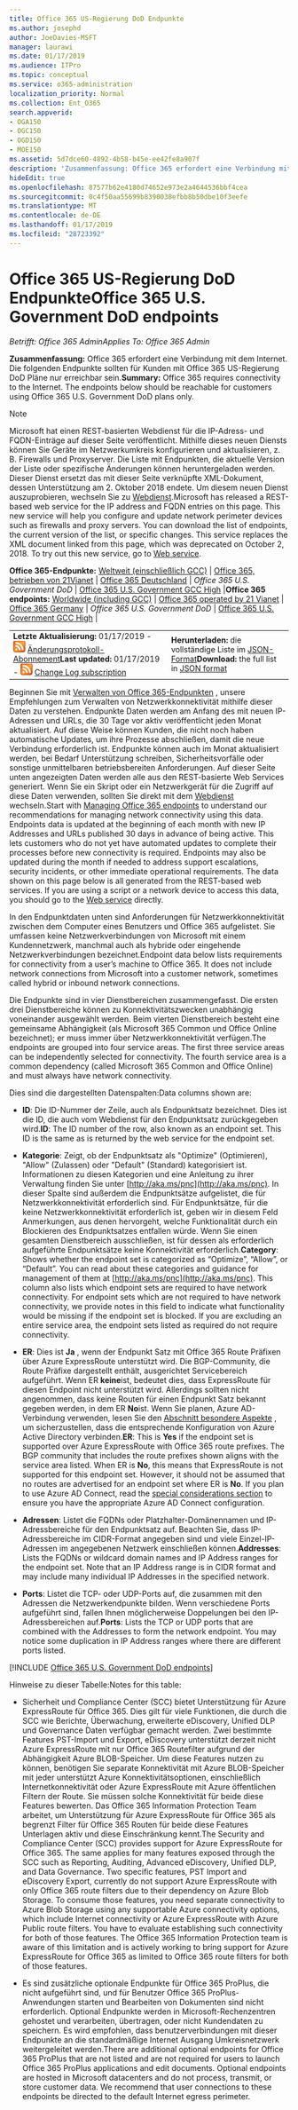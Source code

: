 ```yaml
---
title: Office 365 US-Regierung DoD Endpunkte
ms.author: josephd
author: JoeDavies-MSFT
manager: laurawi
ms.date: 01/17/2019
ms.audience: ITPro
ms.topic: conceptual
ms.service: o365-administration
localization_priority: Normal
ms.collection: Ent_O365
search.appverid:
- OGA150
- OGC150
- OGD150
- MOE150
ms.assetid: 5d7dce60-4892-4b58-b45e-ee42fe8a907f
description: 'Zusammenfassung: Office 365 erfordert eine Verbindung mit dem Internet. Die folgenden Endpunkte sollten für Kunden mit Office 365 US-Regierung DoD Pläne nur erreichbar sein.'
hideEdit: true
ms.openlocfilehash: 87577b62e4180d74652e973e2a4644536bbf4cea
ms.sourcegitcommit: 0c4f50aa55699b8390038efbb8b50dbe10f3eefe
ms.translationtype: MT
ms.contentlocale: de-DE
ms.lasthandoff: 01/17/2019
ms.locfileid: "28723392"
---
```

# <a name="office-365-us-government-dod-endpoints"></a><span data-ttu-id="19f40-104">Office 365 US-Regierung DoD Endpunkte</span><span class="sxs-lookup"><span data-stu-id="19f40-104">Office 365 U.S. Government DoD endpoints</span></span>

<span data-ttu-id="19f40-105">*Betrifft: Office 365 Admin*</span><span class="sxs-lookup"><span data-stu-id="19f40-105">*Applies To: Office 365 Admin*</span></span>

 <span data-ttu-id="19f40-p102">**Zusammenfassung:** Office 365 erfordert eine Verbindung mit dem Internet. Die folgenden Endpunkte sollten für Kunden mit Office 365 US-Regierung DoD Pläne nur erreichbar sein.</span><span class="sxs-lookup"><span data-stu-id="19f40-p102">**Summary:** Office 365 requires connectivity to the Internet. The endpoints below should be reachable for customers using Office 365 U.S. Government DoD plans only.</span></span>
  
> [!NOTE]
> <span data-ttu-id="19f40-p103">Microsoft hat einen REST-basierten Webdienst für die IP-Adress- und FQDN-Einträge auf dieser Seite veröffentlicht. Mithilfe dieses neuen Diensts können Sie Geräte im Netzwerkumkreis konfigurieren und aktualisieren, z. B. Firewalls und Proxyserver. Die Liste mit Endpunkten, die aktuelle Version der Liste oder spezifische Änderungen können heruntergeladen werden. Dieser Dienst ersetzt das mit dieser Seite verknüpfte XML-Dokument, dessen Unterstützung am 2. Oktober 2018 endete. Um diesem neuen Dienst auszuprobieren, wechseln Sie zu [Webdienst](office-365-ip-web-service.md).</span><span class="sxs-lookup"><span data-stu-id="19f40-p103">Microsoft has released a REST-based web service for the IP address and FQDN entries on this page. This new service will help you configure and update network perimeter devices such as firewalls and proxy servers. You can download the list of endpoints, the current version of the list, or specific changes. This service replaces the XML document linked from this page, which was deprecated on October 2, 2018. To try out this new service, go to [Web service](office-365-ip-web-service.md).</span></span>
  
 <span data-ttu-id="19f40-113">**Office 365-Endpunkte:** [Weltweit (einschließlich GCC)](urls-and-ip-address-ranges.md) | [Office 365, betrieben von 21Vianet](urls-and-ip-address-ranges-21vianet.md)  | [Office 365 Deutschland](office-365-germany-endpoints.md) | *Office 365 U.S. Government DoD* | [Office 365 U.S. Government GCC High](office-365-u-s-government-gcc-high-endpoints.md) |</span><span class="sxs-lookup"><span data-stu-id="19f40-113">**Office 365 endpoints:** [Worldwide (including GCC)](urls-and-ip-address-ranges.md) | [Office 365 operated by 21 Vianet](urls-and-ip-address-ranges-21vianet.md)  | [Office 365 Germany](office-365-germany-endpoints.md) | *Office 365 U.S. Government DoD* | [Office 365 U.S. Government GCC High](office-365-u-s-government-gcc-high-endpoints.md) |</span></span>
  
|||
|:-----|:-----|
|<span data-ttu-id="19f40-114">**Letzte Aktualisierung:** 01/17/2019 - ![RSS](media/5dc6bb29-25db-4f44-9580-77c735492c4b.png) [Änderungsprotokoll-Abonnement](https://endpoints.office.com/version/USGOVDoD?allversions=true&format=rss&clientrequestid=b10c5ed1-bad1-445f-b386-b919946339a7)</span><span class="sxs-lookup"><span data-stu-id="19f40-114">**Last updated:** 01/17/2019 - ![RSS](media/5dc6bb29-25db-4f44-9580-77c735492c4b.png) [Change Log subscription](https://endpoints.office.com/version/USGOVDoD?allversions=true&format=rss&clientrequestid=b10c5ed1-bad1-445f-b386-b919946339a7)</span></span> <br/> |<span data-ttu-id="19f40-115">**Herunterladen:** die vollständige Liste im [JSON-Format](https://endpoints.office.com/endpoints/USGOVDoD?clientrequestid=b10c5ed1-bad1-445f-b386-b919946339a7)</span><span class="sxs-lookup"><span data-stu-id="19f40-115">**Download:** the full list in [JSON format](https://endpoints.office.com/endpoints/USGOVDoD?clientrequestid=b10c5ed1-bad1-445f-b386-b919946339a7)</span></span> <br/> |
   
 <span data-ttu-id="19f40-p104">Beginnen Sie mit [Verwalten von Office 365-Endpunkten](managing-office-365-endpoints.md) , unsere Empfehlungen zum Verwalten von Netzwerkkonnektivität mithilfe dieser Daten zu verstehen. Endpunkte Daten werden am Anfang des mit neuen IP-Adressen und URLs, die 30 Tage vor aktiv veröffentlicht jeden Monat aktualisiert. Auf diese Weise können Kunden, die nicht noch haben automatische Updates, um ihre Prozesse abschließen, damit die neue Verbindung erforderlich ist. Endpunkte können auch im Monat aktualisiert werden, bei Bedarf Unterstützung schreiben, Sicherheitsvorfälle oder sonstige unmittelbaren betriebsbereiten Anforderungen. Auf dieser Seite unten angezeigten Daten werden alle aus den REST-basierte Web Services generiert. Wenn Sie ein Skript oder ein Netzwerkgerät für die Zugriff auf diese Daten verwenden, sollten Sie direkt mit dem [Webdienst](office-365-ip-web-service.md) wechseln.</span><span class="sxs-lookup"><span data-stu-id="19f40-p104">Start with [Managing Office 365 endpoints](managing-office-365-endpoints.md) to understand our recommendations for managing network connectivity using this data. Endpoints data is updated at the beginning of each month with new IP Addresses and URLs published 30 days in advance of being active. This lets customers who do not yet have automated updates to complete their processes before new connectivity is required. Endpoints may also be updated during the month if needed to address support escalations, security incidents, or other immediate operational requirements. The data shown on this page below is all generated from the REST-based web services. If you are using a script or a network device to access this data, you should go to the [Web service](office-365-ip-web-service.md) directly.</span></span>

<span data-ttu-id="19f40-p105">In den Endpunktdaten unten sind Anforderungen für Netzwerkkonnektivität zwischen dem Computer eines Benutzers und Office 365 aufgelistet. Sie umfassen keine Netzwerkverbindungen von Microsoft mit einem Kundennetzwerk, manchmal auch als hybride oder eingehende Netzwerkverbindungen bezeichnet.</span><span class="sxs-lookup"><span data-stu-id="19f40-p105">Endpoint data below lists requirements for connectivity from a user’s machine to Office 365. It does not include network connections from Microsoft into a customer network, sometimes called hybrid or inbound network connections.</span></span>

<span data-ttu-id="19f40-p106">Die Endpunkte sind in vier Dienstbereichen zusammengefasst. Die ersten drei Dienstbereiche können zu Konnektivitätszwecken unabhängig voneinander ausgewählt werden. Beim vierten Dienstbereich besteht eine gemeinsame Abhängigkeit (als Microsoft 365 Common und Office Online bezeichnet); er muss immer über Netzwerkkonnektivität verfügen.</span><span class="sxs-lookup"><span data-stu-id="19f40-p106">The endpoints are grouped into four service areas. The first three service areas can be independently selected for connectivity. The fourth service area is a common dependency (called Microsoft 365 Common and Office Online) and must always have network connectivity.</span></span>

<span data-ttu-id="19f40-127">Dies sind die dargestellten Datenspalten:</span><span class="sxs-lookup"><span data-stu-id="19f40-127">Data columns shown are:</span></span>

- <span data-ttu-id="19f40-p107">**ID**: Die ID-Nummer der Zeile, auch als Endpunktsatz bezeichnet. Dies ist die ID, die auch vom Webdienst für den Endpunktsatz zurückgegeben wird.</span><span class="sxs-lookup"><span data-stu-id="19f40-p107">**ID**: The ID number of the row, also known as an endpoint set. This ID is the same as is returned by the web service for the endpoint set.</span></span>

- <span data-ttu-id="19f40-p108">**Kategorie**: Zeigt, ob der Endpunktsatz als "Optimize" (Optimieren), "Allow" (Zulassen) oder "Default" (Standard) kategorisiert ist. Informationen zu diesen Kategorien und eine Anleitung zu ihrer Verwaltung finden Sie unter [http://aka.ms/pnc](http://aka.ms/pnc). In dieser Spalte sind außerdem die Endpunktsätze aufgelistet, die für Netzwerkkonnektivität erforderlich sind. Für Endpunktsätze, für die keine Netzwerkkonnektivität erforderlich ist, geben wir in diesem Feld Anmerkungen, aus denen hervorgeht, welche Funktionalität durch ein Blockieren des Endpunktsatzes entfallen würde. Wenn Sie einen gesamten Dienstbereich ausschließen, ist für dessen als erforderlich aufgeführte Endpunktsätze keine Konnektivität erforderlich.</span><span class="sxs-lookup"><span data-stu-id="19f40-p108">**Category**: Shows whether the endpoint set is categorized as “Optimize”, “Allow”, or “Default”. You can read about these categories and guidance for management of them at [http://aka.ms/pnc](http://aka.ms/pnc). This column also lists which endpoint sets are required to have network connectivity. For endpoint sets which are not required to have network connectivity, we provide notes in this field to indicate what functionality would be missing if the endpoint set is blocked. If you are excluding an entire service area, the endpoint sets listed as required do not require connectivity.</span></span>

- <span data-ttu-id="19f40-p109">**ER**: Dies ist **Ja** , wenn der Endpunkt Satz mit Office 365 Route Präfixen über Azure ExpressRoute unterstützt wird. Die BGP-Community, die Route Präfixe dargestellt enthält, ausgerichtet Servicebereich aufgeführt. Wenn ER **keine**ist, bedeutet dies, dass ExpressRoute für diesen Endpoint nicht unterstützt wird. Allerdings sollten nicht angenommen, dass keine Routen für einen Endpunkt Satz bekannt gegeben werden, in dem ER **No**ist. Wenn Sie planen, Azure AD-Verbindung verwenden, lesen Sie den [Abschnitt besondere Aspekte](https://docs.microsoft.com/azure/active-directory/connect/active-directory-AADconnect-instances#microsoft-azure-government-cloud) , um sicherzustellen, dass die entsprechende Konfiguration von Azure Active Directory verbinden.</span><span class="sxs-lookup"><span data-stu-id="19f40-p109">**ER**: This is **Yes** if the endpoint set is supported over Azure ExpressRoute with Office 365 route prefixes. The BGP community that includes the route prefixes shown aligns with the service area listed. When ER is **No**, this means that ExpressRoute is not supported for this endpoint set. However, it should not be assumed that no routes are advertised for an endpoint set where ER is **No**. If you plan to use Azure AD Connect, read the [special considerations section](https://docs.microsoft.com/azure/active-directory/connect/active-directory-AADconnect-instances#microsoft-azure-government-cloud) to ensure you have the appropriate Azure AD Connect configuration.</span></span>

- <span data-ttu-id="19f40-p110">**Adressen**: Listet die FQDNs oder Platzhalter-Domänennamen und IP-Adressbereiche für den Endpunktsatz auf. Beachten Sie, dass IP-Adressbereiche im CIDR-Format angegeben sind und viele Einzel-IP-Adressen im angegebenen Netzwerk einschließen können.</span><span class="sxs-lookup"><span data-stu-id="19f40-p110">**Addresses**: Lists the FQDNs or wildcard domain names and IP Address ranges for the endpoint set. Note that an IP Address range is in CIDR format and may include many individual IP Addresses in the specified network.</span></span>
 
- <span data-ttu-id="19f40-p111">**Ports**: Listet die TCP- oder UDP-Ports auf, die zusammen mit den Adressen die Netzwerkendpunkte bilden. Wenn verschiedene Ports aufgeführt sind, fallen Ihnen möglicherweise Doppelungen bei den IP-Adressbereichen auf.</span><span class="sxs-lookup"><span data-stu-id="19f40-p111">**Ports**: Lists the TCP or UDP ports that are combined with the Addresses to form the network endpoint. You may notice some duplication in IP Address ranges where there are different ports listed.</span></span>
 
[!INCLUDE [Office 365 U.S. Government DoD endpoints](./includes/office-365-u.s.-government-dod-endpoints.md)]
  
<span data-ttu-id="19f40-144">Hinweise zu dieser Tabelle:</span><span class="sxs-lookup"><span data-stu-id="19f40-144">Notes for this table:</span></span>

- <span data-ttu-id="19f40-p112">Sicherheit und Compliance Center (SCC) bietet Unterstützung für Azure ExpressRoute für Office 365. Dies gilt für viele Funktionen, die durch die SCC wie Berichte, Überwachung, erweiterte eDiscovery, Unified DLP und Governance Daten verfügbar gemacht werden. Zwei bestimmte Features PST-Import und Export, eDiscovery unterstützt derzeit nicht Azure ExpressRoute mit nur Office 365 Routefilter aufgrund der Abhängigkeit Azure BLOB-Speicher. Um diese Features nutzen zu können, benötigen Sie separate Konnektivität mit Azure BLOB-Speicher mit jeder unterstützt Azure Konnektivitätsoptionen, einschließlich Internetkonnektivität oder Azure ExpressRoute mit Azure öffentlichen Filtern der Route. Sie müssen solche Konnektivität für beide diese Features bewerten. Das Office 365 Information Protection Team arbeitet, um Unterstützung für Azure ExpressRoute für Office 365 als begrenzt Filter für Office 365 Routen für beide diese Features Unterlagen aktiv und diese Einschränkung kennt.</span><span class="sxs-lookup"><span data-stu-id="19f40-p112">The Security and Compliance Center (SCC) provides support for Azure ExpressRoute for Office 365. The same applies for many features exposed through the SCC such as Reporting, Auditing, Advanced eDiscovery, Unified DLP, and Data Governance. Two specific features, PST Import and eDiscovery Export, currently do not support Azure ExpressRoute with only Office 365 route filters due to their dependency on Azure Blob Storage. To consume those features, you need separate connectivity to Azure Blob Storage using any supportable Azure connectivity options, which include Internet connectivity or Azure ExpressRoute with Azure Public route filters. You have to evaluate establishing such connectivity for both of those features. The Office 365 Information Protection team is aware of this limitation and is actively working to bring support for Azure ExpressRoute for Office 365 as limited to Office 365 route filters for both of those features.</span></span>

- <span data-ttu-id="19f40-p113">Es sind zusätzliche optionale Endpunkte für Office 365 ProPlus, die nicht aufgeführt sind, und für Benutzer Office 365 ProPlus-Anwendungen starten und Bearbeiten von Dokumenten sind nicht erforderlich. Optional Endpunkte werden in Microsoft-Rechenzentren gehostet und verarbeiten, übertragen, oder nicht Kundendaten zu speichern. Es wird empfohlen, dass benutzerverbindungen mit dieser Endpunkte an die standardmäßige Internet Ausgang Umkreisnetzwerk weitergeleitet werden.</span><span class="sxs-lookup"><span data-stu-id="19f40-p113">There are additional optional endpoints for Office 365 ProPlus that are not listed and are not required for users to launch Office 365 ProPlus applications and edit documents. Optional endpoints are hosted in Microsoft datacenters and do not process, transmit, or store customer data. We recommend that user connections to these endpoints be directed to the default Internet egress perimeter.</span></span>
